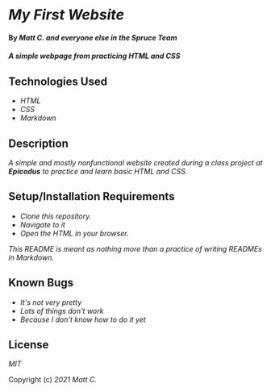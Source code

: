 # _My First Website_

#### By _**Matt C.** and everyone else in the **Spruce Team**_

#### _A simple webpage from practicing HTML and CSS_

## Technologies Used

* _HTML_
* _CSS_
* _Markdown_

## Description

_A simple and mostly nonfunctional website created during a class project at **Epicodus** to practice and learn basic HTML and CSS._

## Setup/Installation Requirements

* _Clone this repository._
* _Navigate to it_
* _Open the HTML in your browser._

_This README is meant as nothing more than a practice of writing READMEs in Markdown._

## Known Bugs

* _It's not very pretty_
* _Lots of things don't work_
* _Because I don't know how to do it yet_

## License

_MIT_

Copyright (c) _2021_ _Matt C._